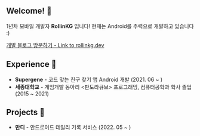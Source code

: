 ## Welcome! 👋

1년차 모바일 개발자 **RollinKG** 입니다! 현재는 Android를 주력으로 개발하고 있습니다 :)

[개발 블로그 방문하기 - Link to rollinkg.dev](https://rollinkg.dev/)


## Experience 🏢
  
- **Supergene** - 코드 맞는 친구 찾기 앱 <Signal> Android 개발 (2021. 06 ~ )
- **세종대학교** - 게임개발 동아리 <판도라큐브> 프로그래밍, 컴퓨터공학과 학사 졸업 (2015 ~ 2021)


## Projects 📝

- **만디** - 안드로이드 데일리 기록 서비스 (2022. 05 ~ )
